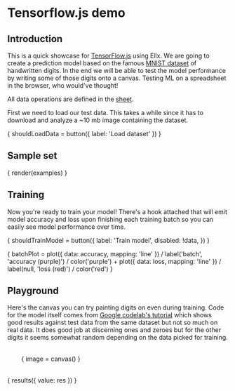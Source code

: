 # Tensorflow.js demo

## Introduction

This is a quick showcase for [TensorFlow.js](http://tensorflow.org/js/) using Ellx. We are going to create a prediction model based on the famous [MNIST dataset](http://yann.lecun.com/exdb/mnist/) of handwritten digits. In the end we will be able to test the model performance by writing some of those digits onto a canvas. Testing ML on a spreadsheet in the browser, who would've thought!

All data operations are defined in the [sheet](https://ellx.io/matyunya/tf/index.ellx).

First we need to load our test data. This takes a while since it has to download and analyze a ~10 mb image containing the dataset.

{
  shouldLoadData = button({ label: 'Load dataset' })
}

## Sample set

{ render(examples) }

## Training

Now you're ready to train your model! There's a hook attached that will emit model accuracy and loss upon finishing each training batch so you can easily see model performance over time.

{
  shouldTrainModel = button({
    label: 'Train model',
    disabled: !data,
  })
}

{
  batchPlot =
    plot({ data: accuracy, mapping: 'line' })
      / label('batch', 'accuracy (purple)')
      / color('purple') +
    plot({ data: loss, mapping: 'line' })
      / label(null, 'loss (red)')
      / color('red')
}

## Playground

Here's the canvas you can try painting digits on even during training. Code for the model itself comes from [Google codelab's tutorial](https://codelabs.developers.google.com/codelabs/tfjs-training-classfication/index.html#4) which shows good results against test data from the same dataset but not so much on real data. It does good job at discerning ones and zeroes but for the other digits it seems somewhat random depending on the data picked for training.


<div style="margin: 2rem">

{ image = canvas() }

</div>

{ results({ value: res }) }

